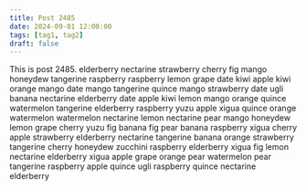```yaml
---
title: Post 2485
date: 2024-09-01 12:00:00
tags: [tag1, tag2]
draft: false
---
```

This is post 2485.
elderberry
nectarine
strawberry
cherry
fig
mango
honeydew
tangerine
raspberry
raspberry
lemon
grape
date
kiwi
apple
kiwi
orange
mango
date
mango
tangerine
quince
mango
strawberry
date
ugli
banana
nectarine
elderberry
date
apple
kiwi
lemon
mango
orange
quince
watermelon
tangerine
elderberry
raspberry
yuzu
apple
xigua
quince
orange
watermelon
watermelon
nectarine
lemon
nectarine
pear
mango
honeydew
lemon
grape
cherry
yuzu
fig
banana
fig
pear
banana
raspberry
xigua
cherry
apple
strawberry
elderberry
nectarine
tangerine
banana
orange
strawberry
tangerine
cherry
honeydew
zucchini
raspberry
elderberry
xigua
fig
lemon
nectarine
elderberry
xigua
apple
grape
orange
pear
watermelon
pear
tangerine
raspberry
apple
quince
ugli
raspberry
quince
nectarine
elderberry
